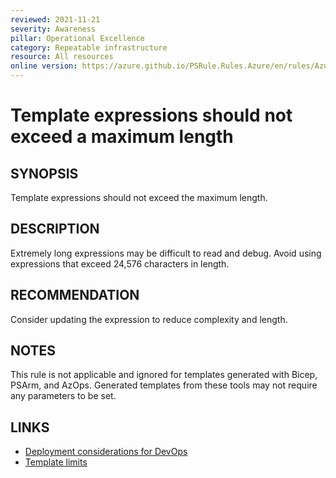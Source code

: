 ```yaml
---
reviewed: 2021-11-21
severity: Awareness
pillar: Operational Excellence
category: Repeatable infrastructure
resource: All resources
online version: https://azure.github.io/PSRule.Rules.Azure/en/rules/Azure.Template.ExpressionLength/
---
```


# Template expressions should not exceed a maximum length

## SYNOPSIS

Template expressions should not exceed the maximum length.

## DESCRIPTION

Extremely long expressions may be difficult to read and debug.
Avoid using expressions that exceed 24,576 characters in length.

## RECOMMENDATION

Consider updating the expression to reduce complexity and length.

## NOTES

This rule is not applicable and ignored for templates generated with Bicep, PSArm, and AzOps.
Generated templates from these tools may not require any parameters to be set.

## LINKS

- [Deployment considerations for DevOps](https://learn.microsoft.com/azure/architecture/framework/devops/release-engineering-cd#automation)
- [Template limits](https://docs.microsoft.com/azure/azure-resource-manager/templates/best-practices#template-limits)
